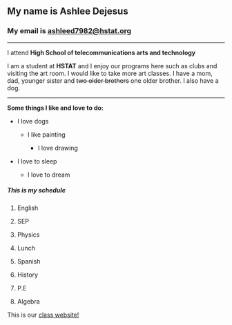 ## My name is Ashlee Dejesus

### My email is ashleed7982@hstat.org
---------------------------------------------------------

I attend **High School of telecommunications arts and technology**

I am a student at **HSTAT** and I enjoy our programs here
such as clubs and visiting the art room. I would like
to take more art classes. I have a mom, dad, younger
sister and ~~two older brothers~~ one older brother.
I also have a dog.

---------------------------------------------------------
__Some things I like and love to do:__

* I love dogs

    * I like painting

        * I love drawing

* I love to sleep

    * I love to dream

##### **_This is my schedule_**

1. English

1. SEP

1. Physics

1. Lunch

1. Spanish

1. History

1. P.E

1. Algebra

This is our [class website!](https://sites.google.com/hstat.org/y1920sep11)

